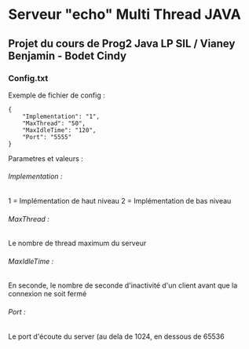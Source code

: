 # Serveur "echo" Multi Thread JAVA

## Projet du cours de Prog2 Java LP SIL / Vianey Benjamin - Bodet Cindy


### Config.txt


Exemple de fichier de config : 
```
{
    "Implementation": "1",
    "MaxThread": "50",
    "MaxIdleTime": "120",
    "Port": "5555"
}
```

Parametres et valeurs :

###### Implementation : 
1 = Implémentation de haut niveau
2 = Implémentation de bas niveau
###### MaxThread :
Le nombre de thread maximum du serveur
###### MaxIdleTime :
En seconde, le nombre de seconde d'inactivité d'un client avant que la connexion ne soit fermé
###### Port :
Le port d'écoute du server (au dela de 1024, en dessous de 65536